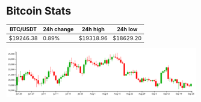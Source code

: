 # Bitcoin Stats

BTC/USDT|24h change|24h high|24h low|
|---|---|---|---|
|$19246.38|0.89%|$19318.96|$18629.20|

<img src="./chart.svg">
